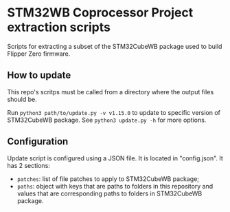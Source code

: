 # STM32WB Coprocessor Project extraction scripts

Scripts for extracting a subset of the STM32CubeWB package used to build Flipper Zero firmware.


## How to update

This repo's scritps must be called from a directory where the output files should be.

Run `python3 path/to/update.py -v v1.15.0` to update to specific version of STM32CubeWB package. See `python3 update.py -h` for more options.


## Configuration

Update script is configured using a JSON file. It is located in "config.json". It has 2 sections:

 - `patches`: list of file patches to apply to STM32CubeWB package;
 - `paths`: object with keys that are paths to folders in this repository and values that are corresponding paths to folders in STM32CubeWB package.